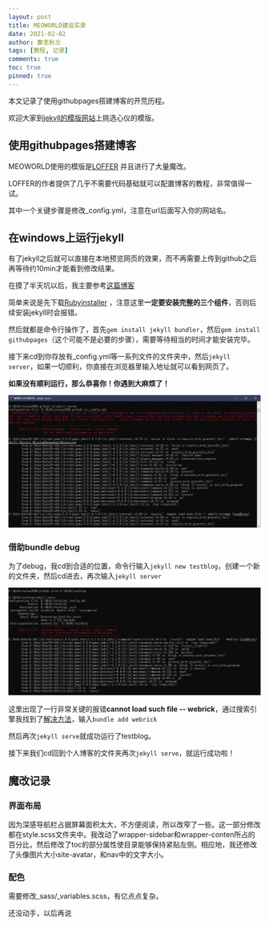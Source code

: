 ```yaml
---
layout: post
title: MEOWORLD建设实录
date: 2021-02-02
author: 蘼芜秋兰
tags: [教程, 记录]
comments: true
toc: true
pinned: true
---
```


本文记录了使用githubpages搭建博客的开荒历程。

欢迎大家到[jekyll的模版网站](http://jekyllthemes.org/)上挑选心仪的模版。

## 使用githubpages搭建博客

MEOWORLD使用的模版是[LOFFER](https://github.com/FromEndWorld/LOFFER) 并且进行了大量魔改。

LOFFER的作者提供了几乎不需要代码基础就可以配置博客的教程，非常值得一试。

其中一个关键步骤是修改_config.yml，注意在url后面写入你的网站名。

## 在windows上运行jekyll

有了jekyll之后就可以直接在本地预览网页的效果，而不再需要上传到github之后再等待约10min才能看到修改结果。

在摸了半天坑以后，我主要参考[这篇博客](https://www.cnblogs.com/xjtu-blacksmith/p/install-jekyll-on-windows.html)

简单来说是先下载[Rubyinstaller](https://rubyinstaller.org/downloads/) ，注意这里**一定要安装完整的三个组件**，否则后续安装jekyll时会报错。

然后就都是命令行操作了，首先`gem install jekyll bundler`，然后`gem install githubpages`（这个可能不是必要的步骤），需要等待相当的时间才能安装完毕。

接下来cd到你存放有_config.yml等一系列文件的文件夹中，然后`jekyll server`，如果一切顺利，你直接在浏览器里输入地址就可以看到网页了。

**如果没有顺利运行，那么恭喜你！你遇到大麻烦了！**

![img](https://raw.githubusercontent.com/roulan2000/roulan2000.github.io/main/images/jekyllbugs1.jpg)

### 借助bundle debug

为了debug，我cd到合适的位置，命令行输入`jekyll new testblog`，创建一个新的文件夹，然后cd进去，再次输入`jekyll server`

![img](https://raw.githubusercontent.com/roulan2000/roulan2000.github.io/main/images/jekyllbugs2.jpg)

这里出现了一行非常关键的报错**cannot load such file -- webrick**，通过搜索引擎我找到了[解决方法](https://github.com/jekyll/jekyll/issues/8523)，输入`bundle add webrick`

然后再次`jekyll serve`就成功运行了testblog。

接下来我们cd回到个人博客的文件夹再次`jekyll serve`，就运行成功啦！

## 魔改记录

### 界面布局

因为深感导航栏占据屏幕面积太大，不方便阅读，所以改窄了一些。这一部分修改都在style.scss文件夹中。我改动了wrapper-sidebar和wrapper-conten所占的百分比，然后修改了toc的部分属性使目录能够保持紧贴左侧。相应地，我还修改了头像图片大小site-avatar，和nav中的文字大小。

### 配色

需要修改_sass/_variables.scss，有亿点点复杂。

还没动手，以后再说
